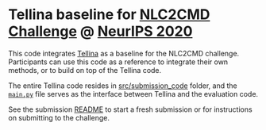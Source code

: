 # Tellina baseline for [NLC2CMD Challenge](http://nlc2cmd.us-east.mybluemix.net/) @ [NeurIPS 2020](https://neurips.cc/Conferences/2020/CompetitionTrack)

This code integrates [Tellina](http://kirin.cs.washington.edu:8000/developers) as a baseline for the NLC2CMD challenge. Participants can use this code as a reference to integrate their own methods, or to build on top of the Tellina code. 

The entire Tellina code resides in [src/submission_code](./src/submission_code) folder, and the [`main.py`](./src/submission_code/main.py) file serves as the interface between Tellina and the evaluation code.


See the submission [README](../submission-code/README.md) to start a fresh submission or for instructions on submitting to the challenge.